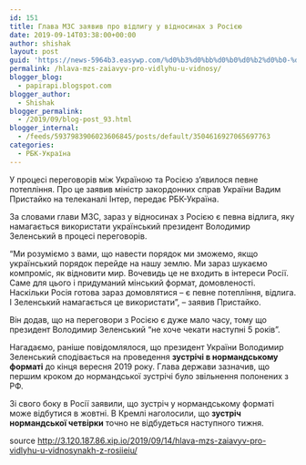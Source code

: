 ```yaml
---
id: 151
title: Глава МЗС заявив про відлигу у відносинах з Росією
date: 2019-09-14T03:38:00+00:00
author: shishak
layout: post
guid: 'https://news-5964b3.easywp.com/%d0%b3%d0%bb%d0%b0%d0%b2%d0%b0-%d0%bc%d0%b7%d1%81-%d0%b7%d0%b0%d1%8f%d0%b2%d0%b8%d0%b2-%d0%bf%d1%80%d0%be-%d0%b2%d1%96%d0%b4%d0%bb%d0%b8%d0%b3%d1%83-%d1%83-%d0%b2%d1%96%d0%b4%d0%bd%d0%be%d1%81%d0%b8/'
permalink: /hlava-mzs-zaiavyv-pro-vidlyhu-u-vidnosy/
blogger_blog:
  - papirapi.blogspot.com
blogger_author:
  - Shishak
blogger_permalink:
  - /2019/09/blog-post_93.html
blogger_internal:
  - /feeds/5937983906023606845/posts/default/3504616927065697763
categories:
  - РБК-Україна
---
```

У процесі переговорів між Україною та Росією з&#8217;явилося певне потепління. Про це заявив міністр закордонних справ України Вадим Пристайко на телеканалі Інтер, передає РБК-Україна.

За словами глави МЗС, зараз у відносинах з Росією є певна відлига, яку намагається використати український президент Володимир Зеленський в процесі переговорів.

“Ми розуміємо з вами, що навести порядок ми зможемо, якщо український порядок перейде на нашу землю. Ми зараз шукаємо компроміс, як відновити мир. Вочевидь це не входить в інтереси Росії. Саме для цього і придуманий мінський формат, домовленості. Наскільки Росія готова зараз домовлятися – є певне потепління, відлига. І Зеленський намагається це використати”, – заявив Пристайко.

Він додав, що на переговори з Росією є дуже мало часу, тому що президент Володимир Зеленський “не хоче чекати наступні 5 років”.

Нагадаємо, раніше повідомлялося, що президент України Володимир Зеленський сподівається на проведення **зустрічі в нормандському форматі** до кінця вересня 2019 року. Глава держави зазначив, що першим кроком до нормандської зустрічі було звільнення полонених з РФ.

Зі свого боку в Росії заявили, що зустріч у нормандському форматі може відбутися в жовтні. В Кремлі наголосили, що **зустріч нормандської четвірки** точно не відбудеться наступного тижня.

source <http://3.120.187.86.xip.io/2019/09/14/hlava-mzs-zaiavyv-pro-vidlyhu-u-vidnosynakh-z-rosiieiu/>